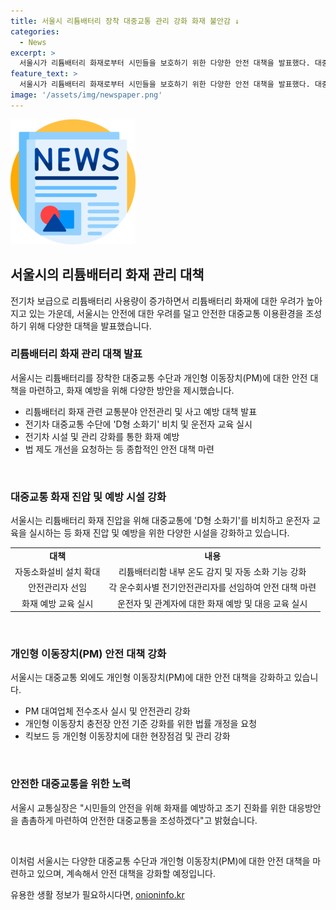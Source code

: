 ```yaml
---
title: 서울시 리튬배터리 장착 대중교통 관리 강화 화재 불안감 ↓
categories:
  - News
excerpt: >
  서울시가 리튬배터리 화재로부터 시민들을 보호하기 위한 다양한 안전 대책을 발표했다. 대중교통과 개인 이동수단에 대한 화재 관리 방안을 마련하고, 화재 진압을 위한 소화시설을 증가시키고 안전 대응을 강화할 계획이다. 특히, 전기차 보급으로 리튬배터리 사용이 늘어나는 가운데 안전대책의 중요성이 부각되고 있는 가운데 서울시는 시민들의 불안감을 덜고 안전하고 편리한 대중교통 이용 환경을 조성하기 위해 선제적 대응방안을 모색하고 있다. 이러한 안전 대책들은 시민들의 안전을 보호하고자 하는 노력이 공고하며, 화재 예방 및 대응을 위한 다양한 노력이 계속될 것으로 예상된다.
feature_text: >
  서울시가 리튬배터리 화재로부터 시민들을 보호하기 위한 다양한 안전 대책을 발표했다. 대중교통과 개인 이동수단에 대한 화재 관리 방안을 마련하고, 화재 진압을 위한 소화시설을 증가시키고 안전 대응을 강화할 계획이다. 특히, 전기차 보급으로 리튬배터리 사용이 늘어나는 가운데 안전대책의 중요성이 부각되고 있는 가운데 서울시는 시민들의 불안감을 덜고 안전하고 편리한 대중교통 이용 환경을 조성하기 위해 선제적 대응방안을 모색하고 있다. 이러한 안전 대책들은 시민들의 안전을 보호하고자 하는 노력이 공고하며, 화재 예방 및 대응을 위한 다양한 노력이 계속될 것으로 예상된다.
image: '/assets/img/newspaper.png'
---
```


<p><img src="/assets/img/newspaper.png" alt="kimp 속보" /></p>

<h2 data-ke-size="size26">서울시의 리튬배터리 화재 관리 대책</h2>

<p>전기차 보급으로 리튬배터리 사용량이 증가하면서 리튬배터리 화재에 대한 우려가 높아지고 있는 가운데, 서울시는 안전에 대한 우려를 덜고 안전한 대중교통 이용환경을 조성하기 위해 다양한 대책을 발표했습니다. </p>

<h3>리튬배터리 화재 관리 대책 발표</h3>

<p>서울시는 리튬배터리를 장착한 대중교통 수단과 개인형 이동장치(PM)에 대한 안전 대책을 마련하고, 화재 예방을 위해 다양한 방안을 제시했습니다. </p>

<ul>
  <li>리튬배터리 화재 관련 교통분야 안전관리 및 사고 예방 대책 발표</li>
  <li>전기차 대중교통 수단에 'D형 소화기' 비치 및 운전자 교육 실시</li>
  <li>전기차 시설 및 관리 강화를 통한 화재 예방</li>
  <li>법 제도 개선을 요청하는 등 종합적인 안전 대책 마련</li>
</ul>

<p data-ke-size="size16">&nbsp;</p>

<h3>대중교통 화재 진압 및 예방 시설 강화</h3>

<p>서울시는 리튬배터리 화재 진압을 위해 대중교통에 'D형 소화기'를 비치하고 운전자 교육을 실시하는 등 화재 진압 및 예방을 위한 다양한 시설을 강화하고 있습니다. </p>

<table>
  <tr>
    <td style="text-align: center; height: 17px;"><b>대책</b></td>
    <td style="text-align: center; height: 17px;"><b>내용</b></td>
  </tr>
  <tr>
    <td style="text-align: center; height: 17px;">자동소화설비 설치 확대</td>
    <td style="text-align: center; height: 17px;">리튬배터리함 내부 온도 감지 및 자동 소화 기능 강화</td>
  </tr>
  <tr>
    <td style="text-align: center; height: 17px;">안전관리자 선임</td>
    <td style="text-align: center; height: 17px;">각 운수회사별 전기안전관리자를 선임하여 안전 대책 마련</td>
  </tr>
  <tr>
    <td style="text-align: center; height: 17px;">화재 예방 교육 실시</td>
    <td style="text-align: center; height: 17px;">운전자 및 관계자에 대한 화재 예방 및 대응 교육 실시</td>
  </tr>
</table>

<p data-ke-size="size16">&nbsp;</p>

<h3>개인형 이동장치(PM) 안전 대책 강화</h3>

<p>서울시는 대중교통 외에도 개인형 이동장치(PM)에 대한 안전 대책을 강화하고 있습니다. </p>

<ul>
  <li>PM 대여업체 전수조사 실시 및 안전관리 강화</li>
  <li>개인형 이동장치 충전장 안전 기준 강화를 위한 법률 개정을 요청</li>
  <li>킥보드 등 개인형 이동장치에 대한 현장점검 및 관리 강화</li>
</ul>

<p data-ke-size="size16">&nbsp;</p>

<h3>안전한 대중교통을 위한 노력</h3>

<p>서울시 교통실장은 "시민들의 안전을 위해 화재를 예방하고 조기 진화를 위한 대응방안을 촘촘하게 마련하여 안전한 대중교통을 조성하겠다"고 밝혔습니다. </p>

<p data-ke-size="size16">&nbsp;</p>

<p>이처럼 서울시는 다양한 대중교통 수단과 개인형 이동장치(PM)에 대한 안전 대책을 마련하고 있으며, 계속해서 안전 대책을 강화할 예정입니다.</p>
유용한 생활 정보가 필요하시다면, <a href="https://onioninfo.kr" rel="dofollow">onioninfo.kr</a>


